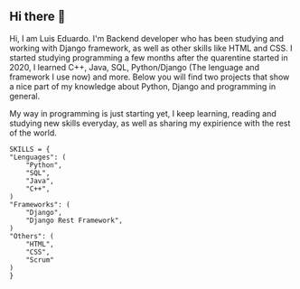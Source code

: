 ## Hi there 👋

Hi, I am Luis Eduardo. I'm Backend developer who has been studying and working with Django framework, as well as other skills like HTML and CSS. I started studying programming a few months after the quarentine started in 2020, I learned C++, Java, SQL, Python/Django (The lenguage and framework I use now) and more.  Below you will find two projects that show a nice part of my knowledge about Python, Django and programming in general.

My way in programming is just starting yet, I keep learning, reading and studying new skills everyday, as well as sharing my expirience with the rest of the world.

    SKILLS = {
	"Lenguages": (
		"Python",
		"SQL",
		"Java",
		"C++",
	)
	"Frameworks": (
		"Django",
		"Django Rest Framework",
	)
	"Others": (
		"HTML",
		"CSS",
		"Scrum"
	)
    }
